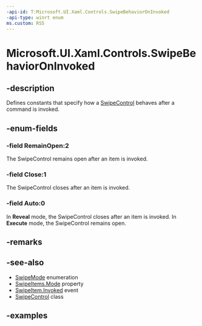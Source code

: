 ```yaml
---
-api-id: T:Microsoft.UI.Xaml.Controls.SwipeBehaviorOnInvoked
-api-type: winrt enum
ms.custom: RS5
---
```

<!-- Enumeration syntax.
public enum SwipeBehaviorOnInvoked : int 
-->

# Microsoft.UI.Xaml.Controls.SwipeBehaviorOnInvoked


## -description

Defines constants that specify how a [SwipeControl](swipecontrol.md) behaves after a command is invoked.


## -enum-fields


### -field RemainOpen:2

The SwipeControl remains open after an item is invoked.


### -field Close:1

The SwipeControl closes after an item is invoked.


### -field Auto:0

In **Reveal** mode, the SwipeControl closes after an item is invoked. In **Execute** mode, the SwipeControl remains open.


## -remarks


## -see-also

+ [SwipeMode](swipemode.md) enumeration
+ [SwipeItems.Mode](swipeitems_mode.md) property
+ [SwipeItem.Invoked](swipeitem_invoked.md) event
+ [SwipeControl](swipecontrol.md) class


## -examples


